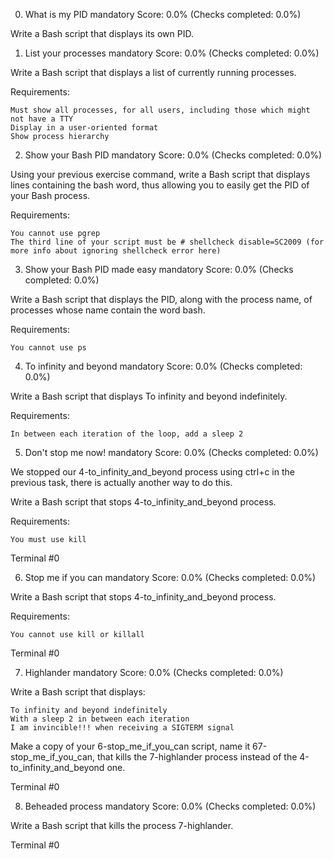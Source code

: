 
0. What is my PID
mandatory
Score: 0.0% (Checks completed: 0.0%)

Write a Bash script that displays its own PID.


1. List your processes
mandatory
Score: 0.0% (Checks completed: 0.0%)

Write a Bash script that displays a list of currently running processes.

Requirements:

    Must show all processes, for all users, including those which might not have a TTY
    Display in a user-oriented format
    Show process hierarchy



2. Show your Bash PID
mandatory
Score: 0.0% (Checks completed: 0.0%)

Using your previous exercise command, write a Bash script that displays lines containing the bash word, thus allowing you to easily get the PID of your Bash process.

Requirements:

    You cannot use pgrep
    The third line of your script must be # shellcheck disable=SC2009 (for more info about ignoring shellcheck error here)



3. Show your Bash PID made easy
mandatory
Score: 0.0% (Checks completed: 0.0%)

Write a Bash script that displays the PID, along with the process name, of processes whose name contain the word bash.

Requirements:

    You cannot use ps


4. To infinity and beyond
mandatory
Score: 0.0% (Checks completed: 0.0%)

Write a Bash script that displays To infinity and beyond indefinitely.

Requirements:

    In between each iteration of the loop, add a sleep 2


5. Don't stop me now!
mandatory
Score: 0.0% (Checks completed: 0.0%)

We stopped our 4-to_infinity_and_beyond process using ctrl+c in the previous task, there is actually another way to do this.

Write a Bash script that stops 4-to_infinity_and_beyond process.

Requirements:

    You must use kill

Terminal #0


6. Stop me if you can
mandatory
Score: 0.0% (Checks completed: 0.0%)

Write a Bash script that stops 4-to_infinity_and_beyond process.

Requirements:

    You cannot use kill or killall

Terminal #0


7. Highlander
mandatory
Score: 0.0% (Checks completed: 0.0%)

Write a Bash script that displays:

    To infinity and beyond indefinitely
    With a sleep 2 in between each iteration
    I am invincible!!! when receiving a SIGTERM signal

Make a copy of your 6-stop_me_if_you_can script, name it 67-stop_me_if_you_can, that kills the 7-highlander process instead of the 4-to_infinity_and_beyond one.

Terminal #0


8. Beheaded process
mandatory
Score: 0.0% (Checks completed: 0.0%)

Write a Bash script that kills the process 7-highlander.

Terminal #0


